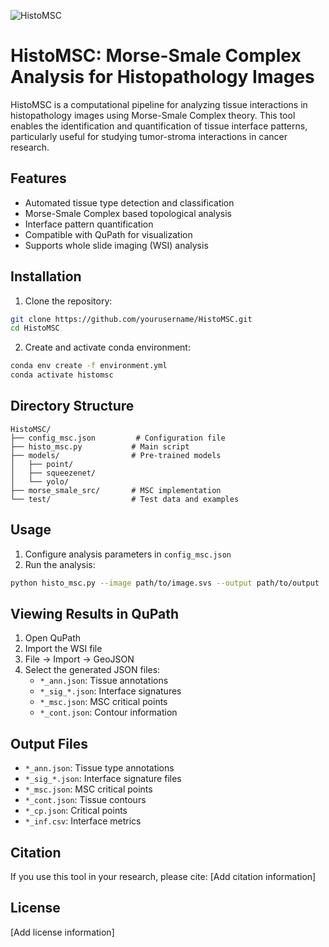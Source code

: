 
![HistoMSC](https://github.com/user-attachments/assets/52d786dd-9e8f-43b6-a900-5b843bac3b11)







# HistoMSC: Morse-Smale Complex Analysis for Histopathology Images

HistoMSC is a computational pipeline for analyzing tissue interactions in histopathology images using Morse-Smale Complex theory. This tool enables the identification and quantification of tissue interface patterns, particularly useful for studying tumor-stroma interactions in cancer research.

## Features

- Automated tissue type detection and classification
- Morse-Smale Complex based topological analysis
- Interface pattern quantification
- Compatible with QuPath for visualization
- Supports whole slide imaging (WSI) analysis

## Installation

1. Clone the repository:
```bash
git clone https://github.com/yourusername/HistoMSC.git
cd HistoMSC
```

2. Create and activate conda environment:
```bash
conda env create -f environment.yml
conda activate histomsc
```

## Directory Structure

```
HistoMSC/
├── config_msc.json         # Configuration file
├── histo_msc.py           # Main script
├── models/                # Pre-trained models
│   ├── point/
│   ├── squeezenet/
│   └── yolo/
├── morse_smale_src/       # MSC implementation
└── test/                  # Test data and examples
```

## Usage

1. Configure analysis parameters in `config_msc.json`
2. Run the analysis:
```bash
python histo_msc.py --image path/to/image.svs --output path/to/output
```

## Viewing Results in QuPath

1. Open QuPath
2. Import the WSI file
3. File -> Import -> GeoJSON
4. Select the generated JSON files:
   - `*_ann.json`: Tissue annotations
   - `*_sig_*.json`: Interface signatures
   - `*_msc.json`: MSC critical points
   - `*_cont.json`: Contour information

## Output Files

- `*_ann.json`: Tissue type annotations
- `*_sig_*.json`: Interface signature files
- `*_msc.json`: MSC critical points
- `*_cont.json`: Tissue contours
- `*_cp.json`: Critical points
- `*_inf.csv`: Interface metrics

## Citation

If you use this tool in your research, please cite:
[Add citation information]

## License

[Add license information]

